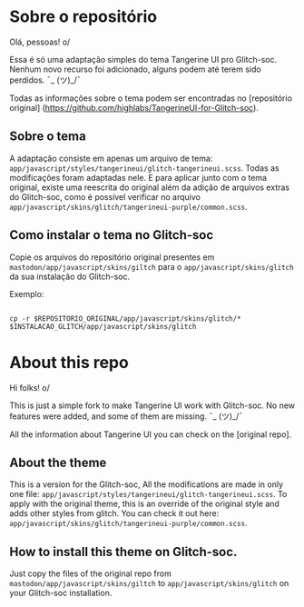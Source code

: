 # Sobre o repositório
Olá, pessoas! o/

Essa é só uma adaptação simples do tema Tangerine UI pro Glitch-soc. Nenhum novo recurso foi adicionado, alguns podem até terem sido perdidos. ¯\_ (ツ)_/¯

Todas as informações sobre o tema podem ser encontradas no [repositório original]
(https://github.com/highlabs/TangerineUI-for-Glitch-soc).

## Sobre o tema

A adaptação consiste em apenas um arquivo de tema: `app/javascript/styles/tangerineui/glitch-tangerineui.scss`.  Todas as modificações foram adaptadas nele. E para aplicar junto com o tema original, existe uma reescrita do original além da adição de arquivos extras do Glitch-soc, como é possível verificar no arquivo `app/javascript/skins/glitch/tangerineui-purple/common.scss`.

## Como instalar o tema no Glitch-soc

Copie os arquivos do repositório original presentes em `mastodon/app/javascript/skins/giltch` para o `app/javascript/skins/glitch` da sua instalação do Glitch-soc.

Exemplo:

```

cp -r $REPOSITORIO_ORIGINAL/app/javascript/skins/glitch/* $INSTALACAO_GLITCH/app/javascript/skins/glitch

```

# About this repo
Hi folks! o/

This is just a simple fork to make Tangerine UI work with Glitch-soc. No new features were added, and some of them are missing. ¯\_ (ツ)_/¯

All the information about Tangerine UI you can check on the [original repo].

## About the theme
This is a version for the Glitch-soc, 
All the modifications are made in only one file:
`app/javascript/styles/tangerineui/glitch-tangerineui.scss`. To apply with the original theme, this is an override of the original style and adds other styles from glitch. You can check it out here:
`app/javascript/skins/glitch/tangerineui-purple/common.scss`.

## How to install this theme on Glitch-soc.

Just copy the files of the original repo from `
mastodon/app/javascript/skins/giltch` to 
`app/javascript/skins/glitch` on your Glitch-soc installation.
